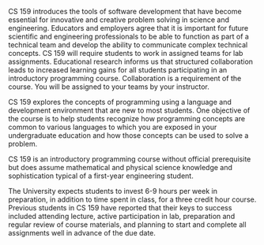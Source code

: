 CS 159 introduces the tools of software development that have become essential for innovative and creative problem 
solving in science and engineering. Educators and employers agree that it is important for future scientific and 
engineering professionals to be able to function as part of a technical team and develop the ability to communicate 
complex technical concepts. CS 159 will require students to work in assigned teams for lab assignments. Educational 
research informs us that structured collaboration leads to increased learning gains for all students participating in an 
introductory programming course. Collaboration is a requirement of the course. You will be assigned to your teams by 
your instructor. 

CS 159 explores the concepts of programming using a language and development environment that are new to most 
students. One objective of the course is to help students recognize how programming concepts are common to various 
languages to which you are exposed in your undergraduate education and how those concepts can be used to solve a 
problem.

CS 159 is an introductory programming course without official prerequisite but does assume mathematical and physical 
science knowledge and sophistication typical of a first-year engineering student. 

The University expects students to invest 6-9 hours per week in preparation, in addition to time spent in class, for a three 
credit hour course. Previous students in CS 159 have reported that their keys to success included attending lecture, active 
participation in lab, preparation and regular review of course materials, and planning to start and complete all assignments 
well in advance of the due date.
